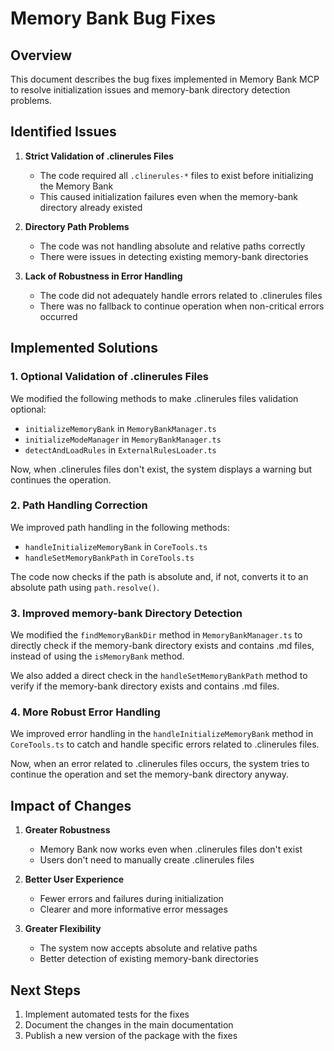 # Memory Bank Bug Fixes

## Overview

This document describes the bug fixes implemented in Memory Bank MCP to resolve initialization issues and memory-bank directory detection problems.

## Identified Issues

1. **Strict Validation of .clinerules Files**

   - The code required all `.clinerules-*` files to exist before initializing the Memory Bank
   - This caused initialization failures even when the memory-bank directory already existed

2. **Directory Path Problems**

   - The code was not handling absolute and relative paths correctly
   - There were issues in detecting existing memory-bank directories

3. **Lack of Robustness in Error Handling**
   - The code did not adequately handle errors related to .clinerules files
   - There was no fallback to continue operation when non-critical errors occurred

## Implemented Solutions

### 1. Optional Validation of .clinerules Files

We modified the following methods to make .clinerules files validation optional:

- `initializeMemoryBank` in `MemoryBankManager.ts`
- `initializeModeManager` in `MemoryBankManager.ts`
- `detectAndLoadRules` in `ExternalRulesLoader.ts`

Now, when .clinerules files don't exist, the system displays a warning but continues the operation.

### 2. Path Handling Correction

We improved path handling in the following methods:

- `handleInitializeMemoryBank` in `CoreTools.ts`
- `handleSetMemoryBankPath` in `CoreTools.ts`

The code now checks if the path is absolute and, if not, converts it to an absolute path using `path.resolve()`.

### 3. Improved memory-bank Directory Detection

We modified the `findMemoryBankDir` method in `MemoryBankManager.ts` to directly check if the memory-bank directory exists and contains .md files, instead of using the `isMemoryBank` method.

We also added a direct check in the `handleSetMemoryBankPath` method to verify if the memory-bank directory exists and contains .md files.

### 4. More Robust Error Handling

We improved error handling in the `handleInitializeMemoryBank` method in `CoreTools.ts` to catch and handle specific errors related to .clinerules files.

Now, when an error related to .clinerules files occurs, the system tries to continue the operation and set the memory-bank directory anyway.

## Impact of Changes

1. **Greater Robustness**

   - Memory Bank now works even when .clinerules files don't exist
   - Users don't need to manually create .clinerules files

2. **Better User Experience**

   - Fewer errors and failures during initialization
   - Clearer and more informative error messages

3. **Greater Flexibility**
   - The system now accepts absolute and relative paths
   - Better detection of existing memory-bank directories

## Next Steps

1. Implement automated tests for the fixes
2. Document the changes in the main documentation
3. Publish a new version of the package with the fixes
